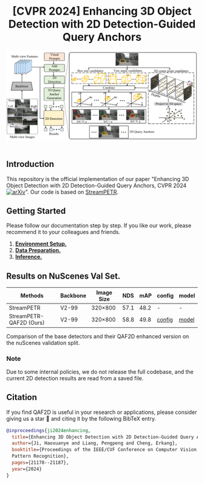<div align="center">
<h1>[CVPR 2024] Enhancing 3D Object Detection with 2D Detection-Guided Query Anchors</h1>
</div>




<div align="center">
  <img src="figs/framework.png" width="800"/>
</div><br/>



## Introduction

This repository is the official implementation of our paper "Enhancing 3D Object Detection with 2D Detection-Guided Query Anchors, CVPR 2024 [![arXiv](https://img.shields.io/badge/arXiv-Paper-<COLOR>.svg)](https://arxiv.org/abs/2403.06093)". Our code is based on [StreamPETR](https://github.com/exiawsh/StreamPETR).

## Getting Started

Please follow our documentation step by step. If you like our work, please recommend it to your colleagues and friends.

1. [**Environment Setup.**](./docs/setup.md)
2. [**Data Preparation.**](./docs/data_preparation.md)
3. [**Inference.**](./docs/inference.md)

## Results on NuScenes Val Set.

| Methods                 | Backbone | Image Size | NDS  | mAP  | config                                                       | model                                                        |
| ----------------------- | -------- | ---------- | ---- | ---- | ------------------------------------------------------------ | ------------------------------------------------------------ |
| StreamPETR              | V2-99    | 320×800    | 57.1 | 48.2 | -                                                            | -                                                            |
| StreamPETR-QAF2D (Ours) | V2-99    | 320×800    | 58.8 | 49.8 | [config](projects/configs/PersPETR/persdetr3d_vov_800_bs2_seq_24e.py) | [model](https://drive.google.com/file/d/1JtGKOGjlOJe3yJyC58GASNE-uoa91ozn/view?usp=sharing) |

Comparison of the base detectors and their QAF2D enhanced version on the nuScenes validation split.

### Note

Due to some internal policies, we do not release the full codebase, and the current 2D detection results are read from a saved file.  

## Citation

If you find QAF2D is useful in your research or applications, please consider giving us a star 🌟 and citing it by the following BibTeX entry.

```bibtex
@inproceedings{ji2024enhancing,
  title={Enhancing 3D Object Detection with 2D Detection-Guided Query Anchors},
  author={Ji, Haoxuanye and Liang, Pengpeng and Cheng, Erkang},
  booktitle={Proceedings of the IEEE/CVF Conference on Computer Vision and 
  Pattern Recognition},
  pages={21178--21187},
  year={2024}
}
```

